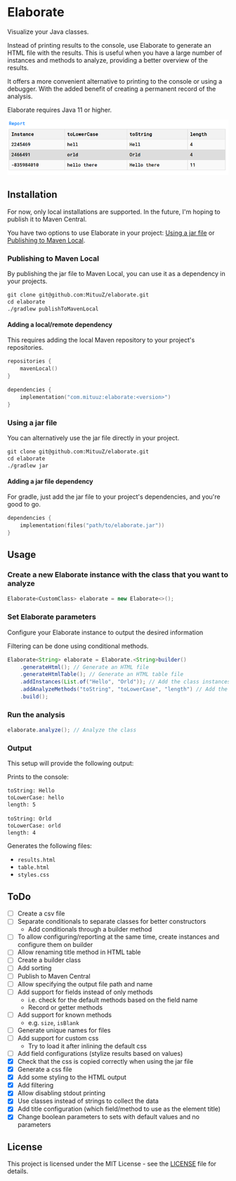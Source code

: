 # Elaborate
Visualize your Java classes.

Instead of printing results to the console, use Elaborate to generate an HTML file with the results. 
This is useful when you have a large number of instances and methods to analyze, 
providing a better overview of the results.

It offers a more convenient alternative to printing to the console or using a debugger. 
With the added benefit of creating a permanent record of the analysis.

Elaborate requires Java 11 or higher.

![](resources/html-table-example.png "An example of an HTML table output using hashCode as the title method")

## Installation
For now, only local installations are supported. In the future, I'm hoping to publish it to Maven Central.

You have two options to use Elaborate in your project:
[Using a jar file](#using-a-jar-file) or [Publishing to Maven Local](#publishing-to-maven-local).

### Publishing to Maven Local
By publishing the jar file to Maven Local, you can use it as a dependency in your projects.

```shell
git clone git@github.com:MituuZ/elaborate.git
cd elaborate
./gradlew publishToMavenLocal
```

#### Adding a local/remote dependency
This requires adding the local Maven repository to your project's repositories.
```kotlin
repositories {
    mavenLocal()
}
```

```kotlin
dependencies {
    implementation("com.mituuz:elaborate:<version>")
}
```

### Using a jar file
You can alternatively use the jar file directly in your project.

```shell
git clone git@github.com:MituuZ/elaborate.git
cd elaborate
./gradlew jar
```

#### Adding a jar file dependency
For gradle, just add the jar file to your project's dependencies, and you're good to go.

```kotlin
dependencies {
    implementation(files("path/to/elaborate.jar"))
}
```

## Usage
### Create a new Elaborate instance with the class that you want to analyze
```java
Elaborate<CustomClass> elaborate = new Elaborate<>();
```

### Set Elaborate parameters
Configure your Elaborate instance to output the desired information

Filtering can be done using conditional methods.

```java
Elaborate<String> elaborate = Elaborate.<String>builder()
    .generateHtml(); // Generate an HTML file
    .generateHtmlTable(); // Generate an HTML table file
    .addInstances(List.of("Hello", "Orld")); // Add the class instances to analyze
    .addAnalyzeMethods("toString", "toLowerCase", "length") // Add the methods to analyze
    .build();
```

### Run the analysis
```java
elaborate.analyze(); // Analyze the class
```

### Output
This setup will provide the following output:

Prints to the console:
```
toString: Hello
toLowerCase: hello
length: 5

toString: Orld
toLowerCase: orld
length: 4
```

Generates the following files:
- `results.html`
- `table.html`
- `styles.css`

## ToDo
- [ ] Create a csv file
- [ ] Separate conditionals to separate classes for better constructors
  - Add conditionals through a builder method
- [ ] To allow configuring/reporting at the same time, create instances and configure them on builder
- [ ] Allow renaming title method in HTML table
- [ ] Create a builder class
- [ ] Add sorting
- [ ] Publish to Maven Central
- [ ] Allow specifying the output file path and name
- [ ] Add support for fields instead of only methods
  - i.e. check for the default methods based on the field name
  - Record or getter methods
- [ ] Add support for known methods
  - e.g. `size`, `isBlank`
- [ ] Generate unique names for files
- [ ] Add support for custom css
  - Try to load it after inlining the default css
- [ ] Add field configurations (stylize results based on values)
- [x] Check that the css is copied correctly when using the jar file
- [x] Generate a css file
- [x] Add some styling to the HTML output
- [x] Add filtering
- [x] Allow disabling stdout printing
- [x] Use classes instead of strings to collect the data
- [x] Add title configuration (which field/method to use as the element title)
- [x] Change boolean parameters to sets with default values and no parameters

## License
This project is licensed under the MIT License - see the [LICENSE](LICENSE) file for details.
